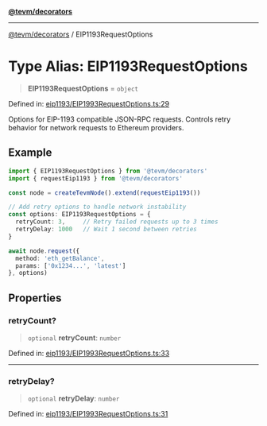 [**@tevm/decorators**](../README.md)

***

[@tevm/decorators](../globals.md) / EIP1193RequestOptions

# Type Alias: EIP1193RequestOptions

> **EIP1193RequestOptions** = `object`

Defined in: [eip1193/EIP1993RequestOptions.ts:29](https://github.com/evmts/tevm-monorepo/blob/main/packages/decorators/src/eip1193/EIP1993RequestOptions.ts#L29)

Options for EIP-1193 compatible JSON-RPC requests.
Controls retry behavior for network requests to Ethereum providers.

## Example

```typescript
import { EIP1193RequestOptions } from '@tevm/decorators'
import { requestEip1193 } from '@tevm/decorators'

const node = createTevmNode().extend(requestEip1193())

// Add retry options to handle network instability
const options: EIP1193RequestOptions = {
  retryCount: 3,     // Retry failed requests up to 3 times
  retryDelay: 1000   // Wait 1 second between retries
}

await node.request({
  method: 'eth_getBalance',
  params: ['0x1234...', 'latest']
}, options)
```

## Properties

### retryCount?

> `optional` **retryCount**: `number`

Defined in: [eip1193/EIP1993RequestOptions.ts:33](https://github.com/evmts/tevm-monorepo/blob/main/packages/decorators/src/eip1193/EIP1993RequestOptions.ts#L33)

***

### retryDelay?

> `optional` **retryDelay**: `number`

Defined in: [eip1193/EIP1993RequestOptions.ts:31](https://github.com/evmts/tevm-monorepo/blob/main/packages/decorators/src/eip1193/EIP1993RequestOptions.ts#L31)
